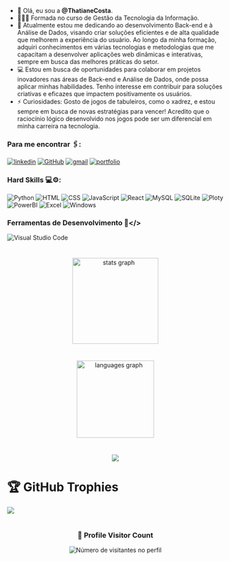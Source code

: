 - 👋 Olá, eu sou a **@ThatianeCosta**.
- 👩🏻‍🎓 Formada no curso de Gestão da Tecnologia da Informação.
- 🌱 Atualmente estou me dedicando ao desenvolvimento Back-end e à Análise de Dados, visando criar soluções eficientes e de alta qualidade que melhorem a experiência do usuário. Ao longo da minha formação, adquiri conhecimentos em várias tecnologias e metodologias que me capacitam a desenvolver aplicações web dinâmicas e interativas, sempre em busca das melhores práticas do setor.
- 💻 Estou em busca de oportunidades para colaborar em projetos inovadores nas áreas de Back-end e Análise de Dados, onde possa aplicar minhas habilidades. Tenho interesse em contribuir para soluções criativas e eficazes que impactem positivamente os usuários.
- ⚡ Curiosidades: Gosto de jogos de tabuleiros, como o xadrez, e estou sempre em busca de novas estratégias para vencer! Acredito que o raciocínio lógico desenvolvido nos jogos pode ser um diferencial em minha carreira na tecnologia.


### Para me encontrar 🖇:

[![linkedin](https://img.shields.io/badge/LinkedIn-0077B5?style=for-the-badge&logo=linkedin&logoColor=white)](https://www.linkedin.com/in/thatiane-costa)
[![GitHub](https://img.shields.io/badge/github-%23121011.svg?style=for-the-badge&logo=github&logoColor=white)](https://www.github.com/thatianecosta)
[![gmail](https://img.shields.io/badge/Gmail-D14836?style=for-the-badge&logo=gmail&logoColor=white)](thatianecosta09@gmail.com)
[![portfolio](https://img.shields.io/static/v1?message=Portfolio&logo=web&label=&color=f2b202&logoColor=white&labelColor=&style=for-the-badge)](https://thatianecosta.github.io/Portfolio/)

### Hard Skills 💻⚙:

![Python](https://img.shields.io/badge/Python-FFD43B?style=for-the-badge&logo=python&logoColor=blue)
![HTML](https://img.shields.io/badge/HTML5-E34F26?style=for-the-badge&logo=html5&logoColor=white)
![CSS](https://img.shields.io/badge/CSS3-1572B6?style=for-the-badge&logo=css3&logoColor=white)
![JavaScript](https://img.shields.io/badge/JavaScript-323330?style=for-the-badge&logo=javascript&logoColor=F7DF1E)
![React](https://img.shields.io/badge/React-20232A?style=for-the-badge&logo=react&logoColor=61DAFB)
![MySQL](https://img.shields.io/badge/mysql-4479A1.svg?style=for-the-badge&logo=mysql&logoColor=white)
![SQLite](https://img.shields.io/badge/Sqlite-003B57?style=for-the-badge&logo=sqlite&logoColor=white)
![Ploty](https://img.shields.io/badge/Plotly-239120?style=for-the-badge&logo=plotly&logoColor=white)
![PowerBI](https://img.shields.io/badge/PowerBI-F2C811?style=for-the-badge&logo=Power%20BI&logoColor=white)
![Excel](https://img.shields.io/badge/Microsoft_Excel-217346?style=for-the-badge&logo=microsoft-excel&logoColor=white)
![Windows](https://img.shields.io/badge/Windows-017AD7?style=for-the-badge&logo=windows&logoColor=white)

### Ferramentas de Desenvolvimento 🔨</>
![Visual Studio Code](https://img.shields.io/badge/Visual%20Studio%20Code-0078d7.svg?style=for-the-badge&logo=visual-studio-code&logoColor=white)

#

<div align="center">
  <img src="https://github-readme-stats.vercel.app/api?username=ThatianeCosta&hide_title=false&hide_rank=false&show_icons=true&include_all_commits=false&count_private=true&disable_animations=false&theme=vision-friendly-dark&locale=pt-br&hide_border=true&order=1" height="200" alt="stats graph" /> <br>

#
  <img src="https://github-readme-stats.vercel.app/api/top-langs?username=ThatianeCosta&locale=pt-br&hide_title=false&layout=compact&card_width=320&langs_count=5&theme=vision-friendly-dark&hide_border=true&order=2" height="180" alt="languages graph" /> <br>

#
  ![](https://nirzak-streak-stats.vercel.app/?user=thatianecosta&theme=vision-friendly-dark&hide_border=true)<br/>
</div>

##
# 🏆 GitHub Trophies
![](https://github-profile-trophy.vercel.app/?username=ThatianeCosta&theme=radical&no-frame=false&no-bg=true&margin-w=4)

#

<div align="center">
  <h3><b>📍 Profile Visitor Count</b></h3>
</div>

<p align="center">
  <img
    src="https://profile-counter.glitch.me/ThatianeCosta/count.svg"
    alt="Número de visitantes no perfil"
  />
</p>


<!-- Proudly created with GPRM ( https://gprm.itsvg.in ) -->

<!-- Proudly created with GPRM ( https://gprm.itsvg.in ) -->

<!---
ThatianeCosta/ThatianeCosta is a ✨ special ✨ repository because its `README.md` (this file) appears on your GitHub profile.
You can click the Preview link to take a look at your changes.
--->
